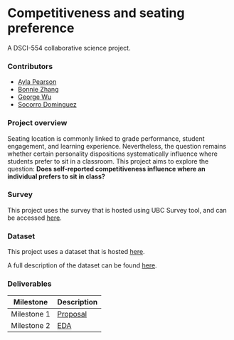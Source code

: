 # Competitiveness and seating preference

A DSCI-554 collaborative science project.

### Contributors

- [Ayla Pearson](https://github.com/aylapear)
- [Bonnie Zhang](https://github.com/zxzzhangg)
- [George Wu](https://github.com/GeorgeJJW)
- [Socorro Dominguez](https://github.com/sedv8808)


### Project overview

Seating location is commonly linked to grade performance, student engagement, and learning experience. Nevertheless, the question remains whether certain personality dispositions systematically influence where students prefer to sit in a classroom. This project aims to explore the question: **Does self-reported competitiveness influence where an individual prefers to sit in class?**

### Survey

This project uses the survey that is hosted using UBC Survey tool, and can be accessed [here](https://ubc.ca1.qualtrics.com/jfe/form/SV_d1ex7dheBUxPGPb).

### Dataset

This project uses a dataset that is hosted [here](https://github.ubc.ca/sedv8808/seat_pref_survey/blob/master/data/seat_tidy.csv). 

A full description of the dataset can be found [here](https://github.ubc.ca/sedv8808/seat_pref_survey).

### Deliverables

| Milestone | Description |
| - | - |
| Milestone 1 | [Proposal](https://github.com/UBC-MDS/seating_pref/blob/master/doc/proposal.md) |
| Milestone 2 | [EDA](https://github.com/UBC-MDS/seating_pref/blob/compile/doc/eda.md) |

